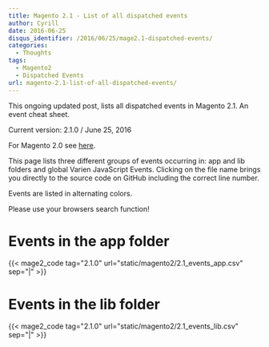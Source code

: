 ```yaml
---
title: Magento 2.1 - List of all dispatched events
author: Cyrill
date: 2016-06-25
disqus_identifier: /2016/06/25/mage2.1-dispatched-events/
categories:
  - Thoughts
tags:
  - Magento2
  - Dispatched Events
url: magento-2.1-list-of-all-dispatched-events/
---
```


This ongoing updated post, lists all dispatched events in Magento 2.1. An event cheat sheet.

Current version: 2.1.0 / June 25, 2016

For Magento 2.0 see [here](magento2-list-of-all-dispatched-events/).

<!--more-->

This page lists three different groups of events occurring in: app and lib folders
and global Varien JavaScript Events. Clicking on the file name brings you directly
to the source code on GitHub including the correct line number.

Events are listed in alternating colors.

Please use your browsers search function!

# Events in the app folder

{{< mage2_code tag="2.1.0" url="static/magento2/2.1_events_app.csv" sep="|" >}}

# Events in the lib folder

{{< mage2_code tag="2.1.0" url="static/magento2/2.1_events_lib.csv" sep="|" >}}
